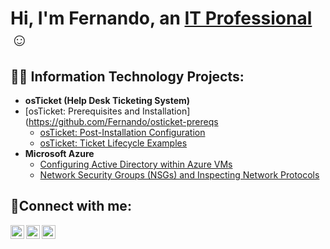 <h1>Hi, I'm Fernando, an <a href="https://linkedin.com/in/fernando-celis-84600b291">IT Professional</a>☺</h1>

<h2>👨‍💻 Information Technology Projects:</h2>

- <b>osTicket (Help Desk Ticketing System)</b>
- [osTicket: Prerequisites and Installation](https://github.com/Fernando/osticket-prereqs
  - [osTicket: Post-Installation Configuration](https://github.com/fcelis1/post-install-config)
  - [osTicket: Ticket Lifecycle Examples](https://github.com/fcelis1/ticket-lifecycle)
- <b>Microsoft Azure</b>
  - [Configuring Active Directory within Azure VMs](https://github.com/fcelis1/configure-ad)
  - [Network Security Groups (NSGs) and Inspecting Network Protocols](https://github.com/fcelis1/azure-network-protocols)

<h2>🤳Connect with me:</h2>

[<img align="left" alt="Josh | Twitter" width="22px" src="https://cdn.jsdelivr.net/npm/simple-icons@v3/icons/twitter.svg" />][twitter]
[<img align="left" alt="Josh | LinkedIn" width="22px" src=(https://www.linkedin.com/in/fernando-celis-84600b291/) />][linkedin]
[<img align="left" alt="Josh | Instagram" width="22px" src="https://cdn.jsdelivr.net/npm/simple-icons@v3/icons/instagram.svg" />][instagram]

[twitter]: https://twitter.com/EltigrePlays
[instagram]: https://www.instagram.com/eltigre_celis
[linkedin]: https://www.linkedin.com/in/fernando-celis-84600b291/
